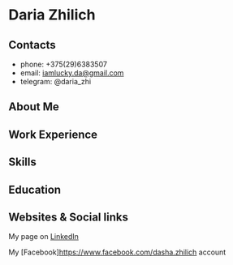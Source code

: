 # Daria Zhilich

## Contacts
* phone: +375(29)6383507
* email: iamlucky.da@gmail.com
* telegram: @daria_zhi

## About Me

## Work Experience

## Skills

## Education

## Websites & Social links
My page on [LinkedIn](https://www.linkedin.com/in/daria-zchilich-8a67a631/)

My [Facebook]https://www.facebook.com/dasha.zhilich account